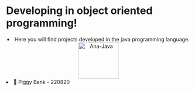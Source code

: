 # Developing in object oriented programming!
  <div align="center">
    <li>Here you will find projects developed in the java programming language.</li>
    <img align="center" alt="Ana-Java" height="100" width="110" src="https://cdn.jsdelivr.net/gh/devicons/devicon/icons/java/java-plain.svg" />
  </div>

  <div>
    </ br>
    <li>🐖 Piggy Bank - 220820</li>
  </div>
